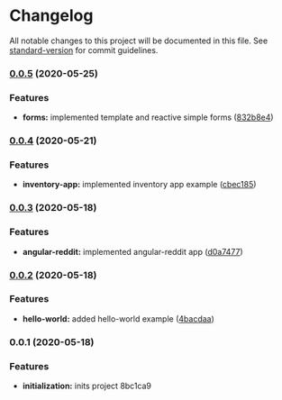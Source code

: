 # Changelog

All notable changes to this project will be documented in this file. See [standard-version](https://github.com/conventional-changelog/standard-version) for commit guidelines.

### [0.0.5](https://github.com/adriloma/ng-book/compare/v0.0.4...v0.0.5) (2020-05-25)


### Features

* **forms:** implemented template and reactive simple forms ([832b8e4](https://github.com/adriloma/ng-book/commit/832b8e45c411d19c659756f83319a3b50b01cfa1))

### [0.0.4](https://github.com/adriloma/ng-book/compare/v0.0.3...v0.0.4) (2020-05-21)


### Features

* **inventory-app:** implemented inventory app example ([cbec185](https://github.com/adriloma/ng-book/commit/cbec1853e3a29ebd3129ebaaeaa9e437d320adc7))

### [0.0.3](https://github.com/adriloma/ng-book/compare/v0.0.2...v0.0.3) (2020-05-18)


### Features

* **angular-reddit:** implemented angular-reddit app ([d0a7477](https://github.com/adriloma/ng-book/commit/d0a7477c89c4d8165ae4a5414ce189b4186e7078))

### [0.0.2](https://github.com/adriloma/ng-book/compare/v0.0.1...v0.0.2) (2020-05-18)


### Features

* **hello-world:** added hello-world example ([4bacdaa](https://github.com/adriloma/ng-book/commit/4bacdaa1ab84694e4cbbad0aad3b0a9cf5accf51))

### 0.0.1 (2020-05-18)


### Features

* **initialization:** inits project 8bc1ca9
